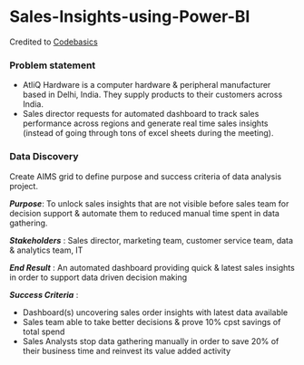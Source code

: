 # Sales-Insights-using-Power-BI
Credited to [Codebasics](https://www.youtube.com/playlist?list=PLeo1K3hjS3utcb9nKtanhcn8jd2E0Hp9b)

### Problem statement <br>
* AtliQ Hardware is a  computer hardware & peripheral manufacturer based in Delhi, India. They supply products to their customers across India. 
* Sales director requests for automated dashboard to track sales performance across regions and generate real time sales insights (instead of going through tons of excel sheets during the meeting). 

### Data Discovery <br>
Create AIMS grid to define purpose and success criteria of data analysis project. 

***Purpose***: To unlock sales insights that are not visible before sales team for decision support & automate them to reduced manual time spent in data gathering. 

***Stakeholders*** : Sales director, marketing team, customer service team, data & analytics team, IT

***End Result*** : An automated dashboard providing quick & latest sales insights in order to support data driven decision making

***Success Criteria*** : 
* Dashboard(s) uncovering sales order insights with latest data available 
* Sales team able to take better decisions & prove 10% cpst savings of total spend
* Sales Analysts stop data gathering manually in order to save 20% of their business time and reinvest its value added activity 


